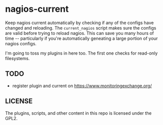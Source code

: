 nagios-current
==============

Keep nagios current automatically by checking if any of the configs have changed and reloading.
The `current_nagios` script makes sure the configs are valid before trying to reload nagios.
This can save you many hours
of time -- particularly if you're automatically geneating a large portion of your nagios configs.

I'm going to toss my plugins in here too.  The first one checks for read-only filesystems.

TODO
----

* register plugin and current on https://www.monitoringexchange.org/

LICENSE
-------

The plugins, scripts, and other content in this repo is licensed under the GPL2.
